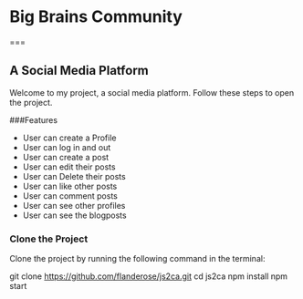 # Big Brains Community
===

## A Social Media Platform

Welcome to my project, a social media platform. Follow these steps to open the project.

###Features
* User can create a Profile
* User can log in and out
* User can create a post
* User can edit their posts
* User can Delete their posts
* User can like other posts
* User can comment posts
* User can see other profiles
* User can see the blogposts

### Clone the Project

   
Clone the project by running the following command in the terminal:

git clone https://github.com/flanderose/js2ca.git
cd js2ca
npm install
npm start



